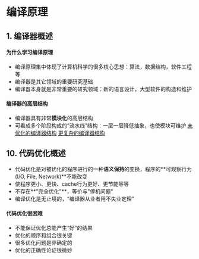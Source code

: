 # 编译原理
## 1. 编译器概述
#### 为什么学习编译原理
- 编译原理集中体现了计算机科学的很多核心思想：算法，数据结构，软件工程等
- 编译器是其它领域的重要研究基础
- 编译器本身就是非常重要的研究领域：新的语言设计，大型软件的构造和维护
#### 编译器的高层结构
- 编译器具有非常**模块化**的高层结构
- 可看成多个阶段构成的“流水线”结构：一层一层降低抽象，也使模块可维护
[未优化的编译器结构](../Image/CompilePrinciples/1-1.png)
[更复杂的编译器结构](../Image/CompilePrinciples/1-2.png)



## 10. 代码优化概述
- 代码优化是对被优化的程序进行的一种**语义保持**的变换，程序的**可观察行为(I/O, File, Network)**不能改变
- 使程序更小、更快、cache行为更好、更节能等等
- 不存在**"完全优化"**，等价与"停机问题"
- 编译优化是无止境的，“编译器从业者用不失业定理”
#### 代码优化很困难
- 不能保证优化总能产生“好”的结果
- 优化的顺序和组合很关键
- 很多优化问题是非确定的
- 优化的正确性论证很微妙
